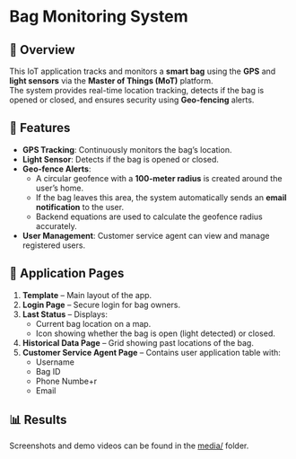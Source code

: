 # Bag Monitoring System

## 📌 Overview
This IoT application tracks and monitors a **smart bag** using the **GPS** and **light sensors** via the **Master of Things (MoT)** platform.  
The system provides real-time location tracking, detects if the bag is opened or closed, and ensures security using **Geo-fencing** alerts.  

## 🔧 Features
- **GPS Tracking**: Continuously monitors the bag’s location.  
- **Light Sensor**: Detects if the bag is opened or closed.  
- **Geo-fence Alerts**:  
  - A circular geofence with a **100-meter radius** is created around the user’s home.  
  - If the bag leaves this area, the system automatically sends an **email notification** to the user.  
  - Backend equations are used to calculate the geofence radius accurately.  
- **User Management**: Customer service agent can view and manage registered users.  

## 📑 Application Pages
1. **Template** – Main layout of the app.  
2. **Login Page** – Secure login for bag owners.  
3. **Last Status** – Displays:  
   - Current bag location on a map.  
   - Icon showing whether the bag is open (light detected) or closed.  
4. **Historical Data Page** – Grid showing past locations of the bag.  
5. **Customer Service Agent Page** – Contains user application table with:  
   - Username  
   - Bag ID
   - Phone Numbe+r  
   - Email  
     
## 📊 Results
Screenshots and demo videos can be found in the [media/](media/) folder.
